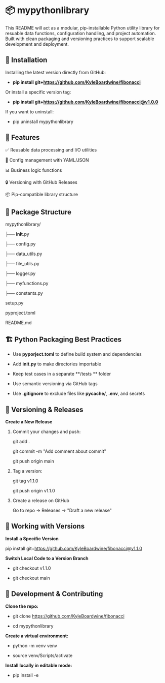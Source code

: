 # 📦 mypythonlibrary
This README will act as a modular, pip-installable Python utility library for resuable data functions, configuration handling, and project automation. Built with clean packaging and versioning practices to support scalable development and deployment.

## 🚀 Installation
Installing the latest version directly from GitHub:

- **pip install git+https://github.com/KyleBoardwine/fibonacci**

Or install a specific version tag:

- **pip install git+https://github.com/KyleBoardwine/fibonacci@v1.0.0**

If you want to uninstall:

- pip uninstall mypythonlibrary

## 🧠 Features
✅ Reusable data processing and I/O utilities

🔧 Config management with YAML/JSON

📊 Business logic functions

🔒 Versioning with GitHub Releases

📦 Pip-compatible library structure

## 📁 Package Structure

mypythonlibrary/

├── __init__.py

├── config.py

├── data_utils.py

├── file_utils.py

├── logger.py

├── myfunctions.py

├── constants.py

setup.py

pyproject.toml

README.md


## 🏗️ Python Packaging Best Practices
- Use **pyporject.toml** to define build system and dependencies

- Add **__init__.py** to make directories importable

- Keep test cases in a separate **/tests ** folder

- Use semantic versioning via GitHub tags

- Use **.gitignore** to exclude files like **__pycache__/**, **.env**, and secrets

## 🔖 Versioning & Releases

**Create a New Release**

1. Commit your changes and push:

   git add .
   
   git commit -m "Add comment about commit"
   
   git push origin main
   
2. Tag a version:

    git tag v1.1.0
   
   git push origin v1.1.0
   
3. Create a release on GitHub
   
   Go to repo -> Releases -> "Draft a new release"

## 🔄 Working with Versions

**Install a Specific Version**

pip install git+https://github.com/KyleBoardwine/fibonacci@v1.1.0

**Switch Local Code to a Version Branch**

- git checkout v1.1.0

- git checkout main

## 🧪 Development & Contributing
**Clone the repo:**

- git clone https://github.com/KyleBoardwine/fibonacci

- cd mypythonlibrary

**Create a virtual environment:**

- python -m venv venv

- source venv/Scripts/activate

**Install locally in editable mode:**

- pip install -e
